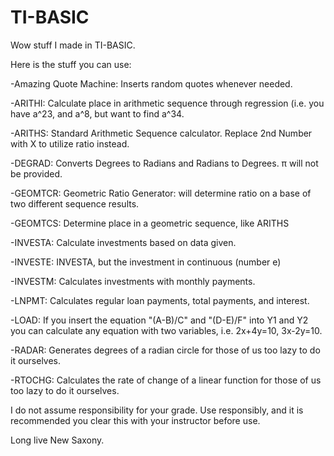 # TI-BASIC
Wow stuff I made in TI-BASIC.

Here is the stuff you can use:

  -Amazing Quote Machine: Inserts random quotes whenever needed.

  -ARITHI: Calculate place in arithmetic sequence through regression (i.e. you have a^23, and a^8, but want to find a^34.

  -ARITHS: Standard Arithmetic Sequence calculator. Replace 2nd Number with X to utilize ratio instead.
  
  -DEGRAD: Converts Degrees to Radians and Radians to Degrees. π will not be provided. 

  -GEOMTCR: Geometric Ratio Generator: will determine ratio on a base of two different sequence results.
  
  -GEOMTCS: Determine place in a geometric sequence, like ARITHS
  
  -INVESTA: Calculate investments based on data given.
  
  -INVESTE: INVESTA, but the investment in continuous (number e)
  
  -INVESTM: Calculates investments with monthly payments.
  
  -LNPMT: Calculates regular loan payments, total payments, and interest.
  
  -LOAD: If you insert the equation "(A-B)/C" and "(D-E)/F" into Y1 and Y2 you can calculate any equation with two variables, i.e. 2x+4y=10, 3x-2y=10. 
  
  -RADAR: Generates degrees of a radian circle for those of us too lazy to do it ourselves.
  
  -RTOCHG: Calculates the rate of change of a linear function for those of us too lazy to do it ourselves.
  
  I do not assume responsibility for your grade. Use responsibly, and it is recommended you clear this with your instructor before use.
  
  Long live New Saxony.

